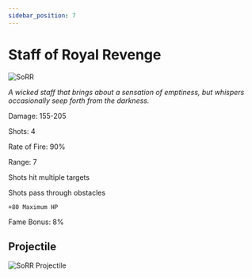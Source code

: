 ```yaml
---
sidebar_position: 7
---
```


# Staff of Royal Revenge

![SoRR](https://vwiki.valorserver.com/api/item/picture/staff%20of%20royal%20revenge)

<i>A wicked staff that brings about a sensation of emptiness, but whispers occasionally seep forth from the darkness.</i>

Damage: 155-205

Shots: 4

Rate of Fire: 90% 

Range: 7

Shots hit multiple targets

Shots pass through obstacles

    +80 Maximum HP

Fame Bonus: 8%

## Projectile

![SoRR Projectile](https://cdn.discordapp.com/attachments/953134990428868629/953297490592034856/royalrevenge.gif)
